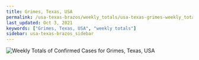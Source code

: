 ```yaml
---
title: Grimes, Texas, USA
permalink: /usa-texas-brazos/weekly_totals/usa-texas-grimes-weekly_totals.html
last_updated: Oct 3, 2021
keywords: ["Grimes, Texas, USA", "weekly totals"]
sidebar: usa-texas-brazos_sidebar
---
```


![Weekly Totals of Confirmed Cases for Grimes, Texas, USA](/covid_tracker/images/graphs/usa-texas-grimes-weekly_totals_graph.png)
